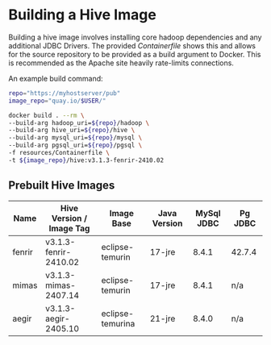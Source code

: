 
Building a Hive Image
======================

Building a hive image involves installing core hadoop dependencies and any 
additional JDBC Drivers. The provided *Containerfile* shows this and 
allows for the source repository to be provided as a build argument to 
Docker. This is recommended as the Apache site heavily rate-limits connections.

An example build command:

```bash
repo="https://myhostserver/pub"
image_repo="quay.io/$USER/"

docker build . --rm \
--build-arg hadoop_uri=${repo}/hadoop \
--build-arg hive_uri=${repo}/hive \
--build-arg mysql_uri=${repo}/mysql \
--build-arg pgsql_uri=${repo}/pgsql \
-f resources/Containerfile \
-t ${image_repo}/hive:v3.1.3-fenrir-2410.02
```

## Prebuilt Hive Images

|  Name     |  Hive Version / Image Tag       |  Image Base           | Java Version   |  MySql JDBC | Pg JDBC |
|-----------|---------------------------------|-----------------------|----------------|-------------|---------|
| fenrir    | v3.1.3-fenrir-2410.02           | eclipse-temurin       |  17-jre        |    8.4.1    | 42.7.4  |
| mimas     | v3.1.3-mimas-2407.14            | eclipse-temurin       |  17-jre        |    8.4.1    |  n/a    |
| aegir     | v3.1.3-aegir-2405.10            | eclipse-temurina      |  21-jre        |    8.4.0    |  n/a    |

